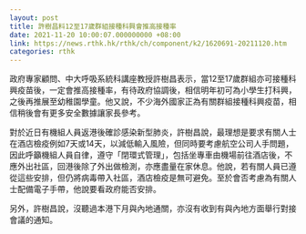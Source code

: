 ```yaml
---
layout: post
title: 許樹昌料12至17歲群組接種科興會推高接種率
date: 2021-11-20 10:00:07.000000000 +08:00
link: https://news.rthk.hk/rthk/ch/component/k2/1620691-20211120.htm
categories: rthk
---
```


政府專家顧問、中大呼吸系統科講座教授許樹昌表示，當12至17歲群組亦可接種科興疫苗後，一定會推高接種率，有待政府協調後，相信明年初可為小學生打科興，之後再推展至幼稚園學童。他又說，不少海外國家正為有關群組接種科興疫苗，相信稍後會有更多安全數據讓家長參考。

對於近日有機組人員返港後確診感染新型肺炎，許樹昌說，最理想是要求有關人士在酒店檢疫例如7天或14天，以減低輸入風險，但同時要考慮航空公司人手問題，因此呼籲機組人員自律，遵守「閉環式管理」，包括坐專車由機場前往酒店後，不應外出社區，回港後除了外出做檢測，亦應盡量在家休息。他說，若有關人員已遵從這些安排，但仍將病毒帶入社區，酒店檢疫是無可避免。至於會否考慮為有關人士配備電子手帶，他說要看政府能否安排。

另外，許樹昌說，沒聽過本港下月與內地通關，亦沒有收到有與內地方面舉行對接會議的通知。
